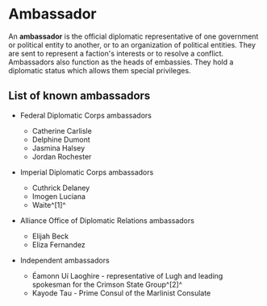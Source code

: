 # Ambassador
An **ambassador** is the official diplomatic representative of one government or political entity to another, or to an organization of political entities. They are sent to represent a faction's interests or to resolve a conflict. Ambassadors also function as the heads of embassies. They hold a diplomatic status which allows them special privileges.

## List of known ambassadors

- Federal Diplomatic Corps ambassadors
    - Catherine Carlisle
    - Delphine Dumont
    - Jasmina Halsey
    - Jordan Rochester

- Imperial Diplomatic Corps ambassadors
    - Cuthrick Delaney
    - Imogen Luciana
    - Waite^[1]^

- Alliance Office of Diplomatic Relations ambassadors
    - Elijah Beck
    - Eliza Fernandez

- Independent ambassadors
    - Éamonn Uí Laoghire - representative of Lugh and leading spokesman for the Crimson State Group^[2]^
    - Kayode Tau - Prime Consul of the Marlinist Consulate